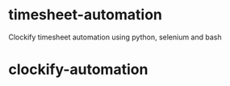# timesheet-automation
Clockify timesheet automation using python, selenium and bash
# clockify-automation
